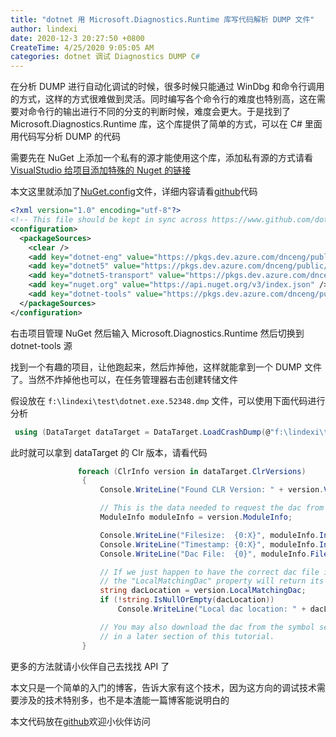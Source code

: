 ```yaml
---
title: "dotnet 用 Microsoft.Diagnostics.Runtime 库写代码解析 DUMP 文件"
author: lindexi
date: 2020-12-3 20:27:50 +0800
CreateTime: 4/25/2020 9:05:05 AM
categories: dotnet 调试 Diagnostics DUMP C#
---
```


在分析 DUMP 进行自动化调试的时候，很多时候只能通过 WinDbg 和命令行调用的方式，这样的方式很难做到灵活。同时编写各个命令行的难度也特别高，这在需要对命令行的输出进行不同的分支的判断时候，难度会更大。于是找到了 Microsoft.Diagnostics.Runtime 库，这个库提供了简单的方式，可以在 C# 里面用代码写分析 DUMP 的代码

<!--more-->


<!-- CreateTime:4/25/2020 9:05:05 AM -->
<!-- 标签：dotnet,调试,Diagnostics,DUMP,C# -->




需要先在 NuGet 上添加一个私有的源才能使用这个库，添加私有源的方式请看 [VisualStudio 给项目添加特殊的 Nuget 的链接](https://blog.lindexi.com/post/VisualStudio-%E7%BB%99%E9%A1%B9%E7%9B%AE%E6%B7%BB%E5%8A%A0%E7%89%B9%E6%AE%8A%E7%9A%84-Nuget-%E7%9A%84%E9%93%BE%E6%8E%A5.html )

本文这里就添加了[NuGet.config](https://github.com/lindexi/lindexi_gd/tree/a8dd96d05dd9641fa68e1aa3ed7ab9a4141feea6/BerjearnearheliCallrachurjallhelur/NuGet.config)文件，详细内容请看[github](https://github.com/lindexi/lindexi_gd/tree/a8dd96d05dd9641fa68e1aa3ed7ab9a4141feea6/BerjearnearheliCallrachurjallhelur)代码

```xml
<?xml version="1.0" encoding="utf-8"?>
<!-- This file should be kept in sync across https://www.github.com/dotnet/wpf and dotnet-wpf-int repos. -->
<configuration>
  <packageSources>
    <clear />
    <add key="dotnet-eng" value="https://pkgs.dev.azure.com/dnceng/public/_packaging/dotnet-eng/nuget/v3/index.json" />
    <add key="dotnet5" value="https://pkgs.dev.azure.com/dnceng/public/_packaging/dotnet5/nuget/v3/index.json" />
    <add key="dotnet5-transport" value="https://pkgs.dev.azure.com/dnceng/public/_packaging/dotnet5-transport/nuget/v3/index.json" />
    <add key="nuget.org" value="https://api.nuget.org/v3/index.json" />
    <add key="dotnet-tools" value="https://pkgs.dev.azure.com/dnceng/public/_packaging/dotnet-tools/nuget/v3/index.json" />
  </packageSources>
</configuration>
```

右击项目管理 NuGet 然后输入 Microsoft.Diagnostics.Runtime 然后切换到 dotnet-tools 源

找到一个有趣的项目，让他跑起来，然后炸掉他，这样就能拿到一个 DUMP 文件了。当然不炸掉他也可以，在任务管理器右击创建转储文件

假设放在 `f:\lindexi\test\dotnet.exe.52348.dmp` 文件，可以使用下面代码进行分析

```csharp
 using (DataTarget dataTarget = DataTarget.LoadCrashDump(@"f:\lindexi\test\dotnet.exe.52348.dmp"))
```

此时就可以拿到 dataTarget 的 Clr 版本，请看代码

```csharp
               foreach (ClrInfo version in dataTarget.ClrVersions)
                {
                    Console.WriteLine("Found CLR Version: " + version.Version);

                    // This is the data needed to request the dac from the symbol server:
                    ModuleInfo moduleInfo = version.ModuleInfo;

                    Console.WriteLine("Filesize:  {0:X}", moduleInfo.IndexFileSize);
                    Console.WriteLine("Timestamp: {0:X}", moduleInfo.IndexTimeStamp);
                    Console.WriteLine("Dac File:  {0}", moduleInfo.FileName);

                    // If we just happen to have the correct dac file installed on the machine,
                    // the "LocalMatchingDac" property will return its location on disk:
                    string dacLocation = version.LocalMatchingDac;
                    if (!string.IsNullOrEmpty(dacLocation))
                        Console.WriteLine("Local dac location: " + dacLocation);

                    // You may also download the dac from the symbol server, which is covered
                    // in a later section of this tutorial.
                }
```

更多的方法就请小伙伴自己去找找 API 了

本文只是一个简单的入门的博客，告诉大家有这个技术，因为这方向的调试技术需要涉及的技术特别多，也不是本渣能一篇博客能说明白的



本文代码放在[github](https://github.com/lindexi/lindexi_gd/tree/a8dd96d05dd9641fa68e1aa3ed7ab9a4141feea6/BerjearnearheliCallrachurjallhelur)欢迎小伙伴访问

